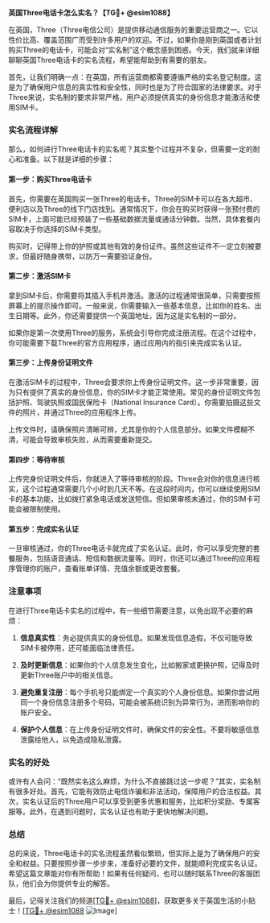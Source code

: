 **英国Three电话卡怎么实名？【TG💪+ @esim1088】**

在英国，Three（Three电信公司）是提供移动通信服务的重要运营商之一。它以性价比高、覆盖范围广而受到许多用户的欢迎。不过，如果你是刚到英国或者计划购买Three的电话卡，可能会对“实名制”这个概念感到困惑。今天，我们就来详细聊聊英国Three电话卡的实名流程，希望能帮助到有需要的朋友。

首先，让我们明确一点：在英国，所有运营商都需要遵循严格的实名登记制度。这是为了确保用户信息的真实性和安全性，同时也是为了符合国家的法律要求。对于Three来说，实名制的要求非常严格，用户必须提供真实的身份信息才能激活和使用SIM卡。

### 实名流程详解

那么，如何进行Three电话卡的实名呢？其实整个过程并不复杂，但需要一定的耐心和准备。以下就是详细的步骤：

#### 第一步：购买Three电话卡
首先，你需要在英国购买一张Three的电话卡。Three的SIM卡可以在各大超市、便利店以及Three的线下门店找到。通常情况下，你会在购买时获得一张预付费的SIM卡，上面可能已经预装了一些基础数据流量或通话分钟数。当然，具体套餐内容取决于你选择的SIM卡类型。

购买时，记得带上你的护照或其他有效的身份证件。虽然这些证件不一定立刻被要求，但最好随身携带，以防万一需要验证身份。

#### 第二步：激活SIM卡
拿到SIM卡后，你需要将其插入手机并激活。激活的过程通常很简单，只需要按照屏幕上的提示操作即可。一般来说，你需要输入一些基本信息，比如你的姓名、出生日期等。此外，你还需要提供一个英国地址，因为这是实名制的一部分。

如果你是第一次使用Three的服务，系统会引导你完成注册流程。在这个过程中，你可能需要下载Three的官方应用程序，通过应用内的指引来完成实名认证。

#### 第三步：上传身份证明文件
在激活SIM卡的过程中，Three会要求你上传身份证明文件。这一步非常重要，因为只有提供了真实的身份信息，你的SIM卡才能正常使用。常见的身份证明文件包括护照、驾驶执照或国民保险卡（National Insurance Card）。你需要拍摄这些文件的照片，并通过Three的应用程序上传。

上传文件时，请确保照片清晰可辨，尤其是你的个人信息部分。如果文件模糊不清，可能会导致审核失败，从而需要重新提交。

#### 第四步：等待审核
上传完身份证明文件后，你就进入了等待审核的阶段。Three会对你的信息进行核实，这个过程通常需要几个小时到几天不等。在这段时间内，你可以继续使用SIM卡的基本功能，比如拨打紧急电话或发送短信。但如果审核未通过，你的SIM卡可能会被限制使用。

#### 第五步：完成实名认证
一旦审核通过，你的Three电话卡就完成了实名认证。此时，你可以享受完整的套餐服务，包括语音通话、短信和数据流量等。同时，你还可以通过Three的应用程序管理你的账户，查看账单详情、充值余额或更改套餐。

### 注意事项

在进行Three电话卡实名的过程中，有一些细节需要注意，以免出现不必要的麻烦：

1. **信息真实性**：务必提供真实的身份信息。如果发现信息造假，不仅可能导致SIM卡被停用，还可能面临法律责任。
   
2. **及时更新信息**：如果你的个人信息发生变化，比如搬家或更换护照，记得及时更新Three账户中的相关信息。

3. **避免重复注册**：每个手机号只能绑定一个真实的个人身份信息。如果你尝试用同一个身份信息注册多个号码，可能会被系统识别为异常行为，进而影响你的账户安全。

4. **保护个人信息**：在上传身份证明文件时，确保文件的安全性。不要将敏感信息泄露给他人，以免造成隐私泄露。

### 实名的好处

或许有人会问：“既然实名这么麻烦，为什么不直接跳过这一步呢？”其实，实名制有很多好处。首先，它能有效防止电信诈骗和非法活动，保障用户的合法权益。其次，实名认证后的Three用户可以享受到更多优惠和服务，比如积分奖励、专属客服等。此外，在遇到问题时，实名认证也有助于更快地解决问题。

### 总结

总的来说，Three电话卡的实名流程虽然看似繁琐，但实际上是为了确保用户的安全和权益。只要按照步骤一步步来，准备好必要的文件，就能顺利完成实名认证。希望这篇文章能对你有所帮助！如果有任何疑问，也可以随时联系Three的客服团队，他们会为你提供专业的解答。

最后，记得关注我们的频道[[TG💪+ @esim1088](https://t.me/s/esim1088)]，获取更多关于英国生活的小贴士！[[TG💪+ @esim1088](https://t.me/s/esim1088) ![Image](https://i.postimg.cc/4NQfJmqS/Snipaste-2025-05-13-00-14-12.png)]